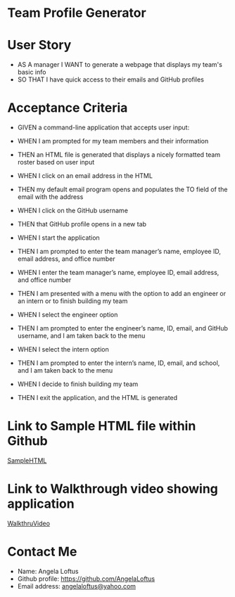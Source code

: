 # Team Profile Generator

# User Story
 - AS A manager I WANT to generate a webpage that displays my team's basic info
 - SO THAT I have quick access to their emails and GitHub profiles

# Acceptance Criteria

- GIVEN a command-line application that accepts user input:

- WHEN I am prompted for my team members and their information
- THEN an HTML file is generated that displays a nicely formatted team roster based on user input

- WHEN I click on an email address in the HTML
- THEN my default email program opens and populates the TO field of the email with the address

- WHEN I click on the GitHub username
- THEN that GitHub profile opens in a new tab

- WHEN I start the application
- THEN I am prompted to enter the team manager’s name, employee ID, email address, and office number

- WHEN I enter the team manager’s name, employee ID, email address, and office number
- THEN I am presented with a menu with the option to add an engineer or an intern or to finish building my team

- WHEN I select the engineer option
- THEN I am prompted to enter the engineer’s name, ID, email, and GitHub username, and I am taken back to the menu

- WHEN I select the intern option
- THEN I am prompted to enter the intern’s name, ID, email, and school, and I am taken back to the menu

- WHEN I decide to finish building my team
- THEN I exit the application, and the HTML is generated
# Link to Sample HTML file within Github
[SampleHTML](https://github.com/AngelaLoftus/team-profile-generator/blob/main/dist/index.html)

# Link to Walkthrough video showing application

[WalkthruVideo](https://watch.screencastify.com/v/wlcUEie0wsosZkv0pefQ)

# Contact Me
- Name: Angela Loftus
- Github profile: https://github.com/AngelaLoftus 
- Email address: angelaloftus@yahoo.com 
